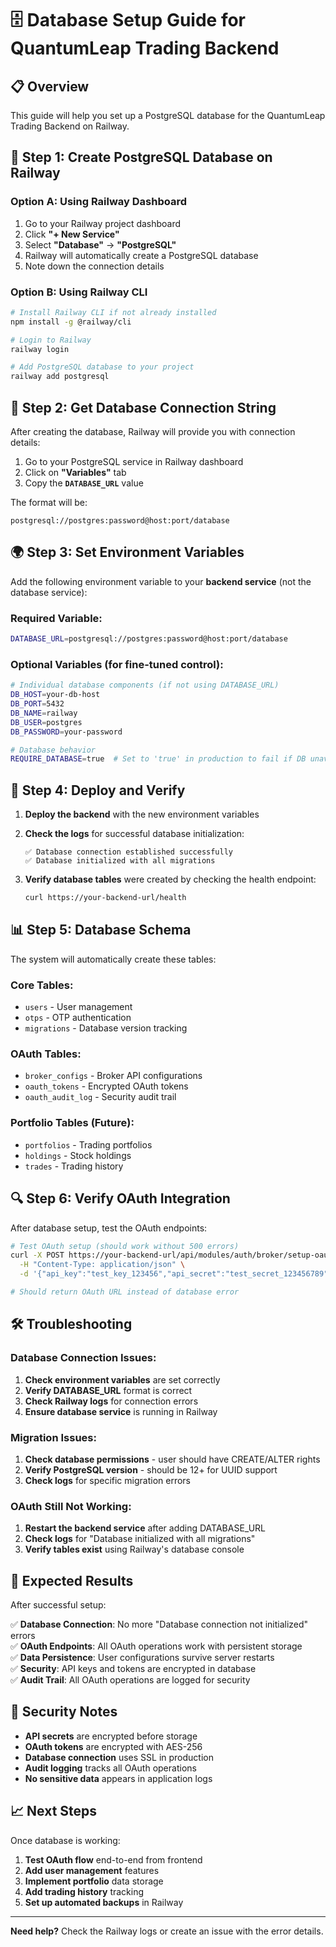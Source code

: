 # 🗄️ Database Setup Guide for QuantumLeap Trading Backend

## 📋 **Overview**

This guide will help you set up a PostgreSQL database for the QuantumLeap Trading Backend on Railway.

## 🚀 **Step 1: Create PostgreSQL Database on Railway**

### **Option A: Using Railway Dashboard**
1. Go to your Railway project dashboard
2. Click **"+ New Service"**
3. Select **"Database"** → **"PostgreSQL"**
4. Railway will automatically create a PostgreSQL database
5. Note down the connection details

### **Option B: Using Railway CLI**
```bash
# Install Railway CLI if not already installed
npm install -g @railway/cli

# Login to Railway
railway login

# Add PostgreSQL database to your project
railway add postgresql
```

## 🔧 **Step 2: Get Database Connection String**

After creating the database, Railway will provide you with connection details:

1. Go to your PostgreSQL service in Railway dashboard
2. Click on **"Variables"** tab
3. Copy the **`DATABASE_URL`** value

The format will be:
```
postgresql://postgres:password@host:port/database
```

## 🌍 **Step 3: Set Environment Variables**

Add the following environment variable to your **backend service** (not the database service):

### **Required Variable:**
```bash
DATABASE_URL=postgresql://postgres:password@host:port/database
```

### **Optional Variables (for fine-tuned control):**
```bash
# Individual database components (if not using DATABASE_URL)
DB_HOST=your-db-host
DB_PORT=5432
DB_NAME=railway
DB_USER=postgres
DB_PASSWORD=your-password

# Database behavior
REQUIRE_DATABASE=true  # Set to 'true' in production to fail if DB unavailable
```

## 🔄 **Step 4: Deploy and Verify**

1. **Deploy the backend** with the new environment variables
2. **Check the logs** for successful database initialization:
   ```
   ✅ Database connection established successfully
   ✅ Database initialized with all migrations
   ```

3. **Verify database tables** were created by checking the health endpoint:
   ```bash
   curl https://your-backend-url/health
   ```

## 📊 **Step 5: Database Schema**

The system will automatically create these tables:

### **Core Tables:**
- `users` - User management
- `otps` - OTP authentication
- `migrations` - Database version tracking

### **OAuth Tables:**
- `broker_configs` - Broker API configurations
- `oauth_tokens` - Encrypted OAuth tokens
- `oauth_audit_log` - Security audit trail

### **Portfolio Tables (Future):**
- `portfolios` - Trading portfolios
- `holdings` - Stock holdings
- `trades` - Trading history

## 🔍 **Step 6: Verify OAuth Integration**

After database setup, test the OAuth endpoints:

```bash
# Test OAuth setup (should work without 500 errors)
curl -X POST https://your-backend-url/api/modules/auth/broker/setup-oauth \
  -H "Content-Type: application/json" \
  -d '{"api_key":"test_key_123456","api_secret":"test_secret_123456789","user_id":"test_user"}'

# Should return OAuth URL instead of database error
```

## 🛠️ **Troubleshooting**

### **Database Connection Issues:**
1. **Check environment variables** are set correctly
2. **Verify DATABASE_URL** format is correct
3. **Check Railway logs** for connection errors
4. **Ensure database service** is running in Railway

### **Migration Issues:**
1. **Check database permissions** - user should have CREATE/ALTER rights
2. **Verify PostgreSQL version** - should be 12+ for UUID support
3. **Check logs** for specific migration errors

### **OAuth Still Not Working:**
1. **Restart the backend service** after adding DATABASE_URL
2. **Check logs** for "Database initialized with all migrations"
3. **Verify tables exist** using Railway's database console

## 🎯 **Expected Results**

After successful setup:

✅ **Database Connection**: No more "Database connection not initialized" errors  
✅ **OAuth Endpoints**: All OAuth operations work with persistent storage  
✅ **Data Persistence**: User configurations survive server restarts  
✅ **Security**: API keys and tokens are encrypted in database  
✅ **Audit Trail**: All OAuth operations are logged for security  

## 🔐 **Security Notes**

- **API secrets** are encrypted before storage
- **OAuth tokens** are encrypted with AES-256
- **Database connection** uses SSL in production
- **Audit logging** tracks all OAuth operations
- **No sensitive data** appears in application logs

## 📈 **Next Steps**

Once database is working:
1. **Test OAuth flow** end-to-end from frontend
2. **Add user management** features
3. **Implement portfolio** data storage
4. **Add trading history** tracking
5. **Set up automated backups** in Railway

---

**Need help?** Check the Railway logs or create an issue with the error details.